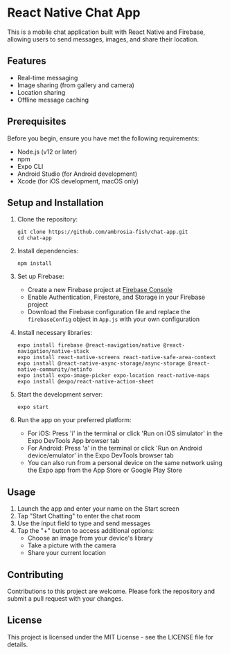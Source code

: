 # React Native Chat App

This is a mobile chat application built with React Native and Firebase, allowing users to send messages, images, and share their location.

## Features

- Real-time messaging
- Image sharing (from gallery and camera)
- Location sharing
- Offline message caching

## Prerequisites

Before you begin, ensure you have met the following requirements:
- Node.js (v12 or later)
- npm
- Expo CLI
- Android Studio (for Android development)
- Xcode (for iOS development, macOS only)

## Setup and Installation

1. Clone the repository:
   ```
   git clone https://github.com/ambrosia-fish/chat-app.git
   cd chat-app
   ```

2. Install dependencies:
   ```
   npm install
   ```

3. Set up Firebase:
   - Create a new Firebase project at [Firebase Console](https://console.firebase.google.com/)
   - Enable Authentication, Firestore, and Storage in your Firebase project
   - Download the Firebase configuration file and replace the `firebaseConfig` object in `App.js` with your own configuration

4. Install necessary libraries:
   ```
   expo install firebase @react-navigation/native @react-navigation/native-stack 
   expo install react-native-screens react-native-safe-area-context
   expo install @react-native-async-storage/async-storage @react-native-community/netinfo
   expo install expo-image-picker expo-location react-native-maps
   expo install @expo/react-native-action-sheet
   ```

5. Start the development server:
   ```
   expo start
   ```

6. Run the app on your preferred platform:
   - For iOS: Press 'i' in the terminal or click 'Run on iOS simulator' in the Expo DevTools App browser tab
   - For Android: Press 'a' in the terminal or click 'Run on Android device/emulator' in the Expo DevTools browser tab
   - You can also run from a personal device on the same network using the Expo app from the App Store or Google Play Store

## Usage

1. Launch the app and enter your name on the Start screen
2. Tap "Start Chatting" to enter the chat room
3. Use the input field to type and send messages
4. Tap the "+" button to access additional options:
   - Choose an image from your device's library
   - Take a picture with the camera
   - Share your current location

## Contributing

Contributions to this project are welcome. Please fork the repository and submit a pull request with your changes.

## License

This project is licensed under the MIT License - see the LICENSE file for details.
